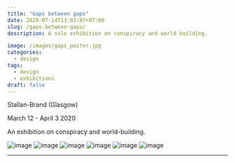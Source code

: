 ```yaml
---
title: "Gaps between gaps"
date: 2020-07-14T13:03:07+07:00
slug: /gaps-between-gaps/
description: A solo exhibition on conspiracy and world-building.

image: /images/gaps_poster.jpg
categories:
  - design
tags:
  - design
  - exhibitions
draft: false
---
```


Stallan-Brand (Glasgow)

March 12 - April 3 2020

An exhibition on conspiracy and world-building.

![image](/images/gaps1.jpg)
![image](/images/gaps2.jpg)
![image](/images/gaps3.jpg)
![image](/images/gaps4.jpg)
![image](/images/gaps5.jpg)
![image](/images/gaps_text.jpg)

---
